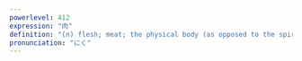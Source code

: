 ```yaml
---
powerlevel: 412
expression: "肉"
definition: "(n) flesh; meat; the physical body (as opposed to the spirit); thickness; ink pad; (P)"
pronunciation: "にく"
---
```

